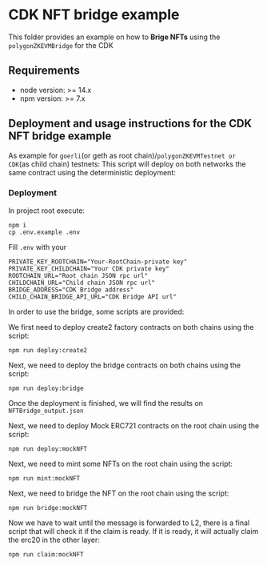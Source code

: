 # CDK NFT bridge example

This folder provides an example on how to **Brige NFTs** using the  `polygonZKEVMBridge` for the CDK 

## Requirements

- node version: >= 14.x
- npm version: >= 7.x

## Deployment and usage instructions for the CDK NFT bridge example

As example for `goerli`(or geth as root chain)/`polygonZKEVMTestnet or CDK`(as child chain) testnets:
This script will deploy on both networks the same contract using the deterministic deployment:

### Deployment

In project root execute:

```
npm i
cp .env.example .env
```

Fill `.env` with your

```
PRIVATE_KEY_ROOTCHAIN="Your-RootChain-private key"
PRIVATE_KEY_CHILDCHAIN="Your CDK private key"
ROOTCHAIN_URL="Root chain JSON rpc url"
CHILDCHAIN_URL="Child chain JSON rpc url"
BRIDGE_ADDRESS="CDK Bridge address"
CHILD_CHAIN_BRIDGE_API_URL="CDK Bridge API url"
```

In order to use the bridge, some scripts are provided:

We first need to deploy create2 factory contracts on both chains using the script:

```
npm run deploy:create2
```

Next, we need to deploy the bridge contracts on both chains using the script:

```
npm run deploy:bridge
```

Once the deployment is finished, we will find the results on `NFTBridge_output.json`


Next, we need to deploy Mock ERC721 contracts on the root chain using the script:

```
npm run deploy:mockNFT
```

Next, we need to mint some NFTs on the root chain using the script:

```
npm run mint:mockNFT
```

Next, we need to bridge the NFT on the root chain using the script:

```
npm run bridge:mockNFT
```

Now we have to wait until the message is forwarded to L2, there is a final script that will check it if the claim is ready. If it is ready, it will actually claim the erc20 in the other layer:

```
npm run claim:mockNFT
```





